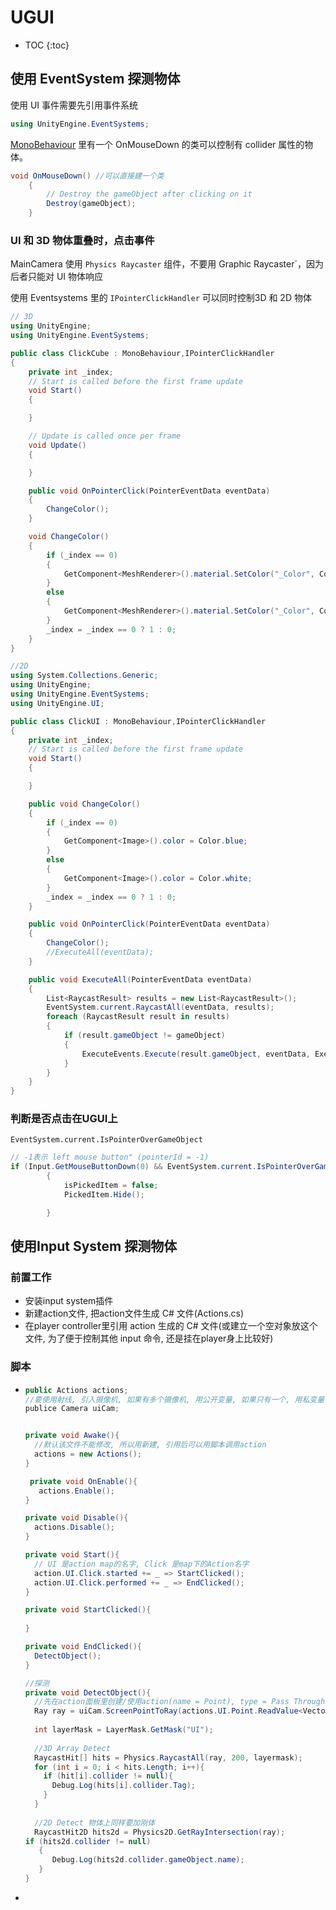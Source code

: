 # UGUI

* TOC
{:toc}
## 使用  EventSystem 探测物体

使用 UI 事件需要先引用事件系统

```csharp
using UnityEngine.EventSystems;
```

[MonoBehaviour](MonoBehaviour) 里有一个 OnMouseDown 的类可以控制有 collider 属性的物体。

```csharp
void OnMouseDown() //可以直接建一个类
    {
        // Destroy the gameObject after clicking on it
        Destroy(gameObject);
    }
```

### UI 和 3D 物体重叠时，点击事件

MainCamera 使用 `Physics Raycaster` 组件，不要用 Graphic Raycaster`，因为后者只能对 UI 物体响应

使用 Eventsystems 里的 ` IPointerClickHandler ` 可以同时控制3D 和 2D 物体

```csharp
// 3D
using UnityEngine;
using UnityEngine.EventSystems;

public class ClickCube : MonoBehaviour,IPointerClickHandler
{
    private int _index;
    // Start is called before the first frame update
    void Start()
    {

    }

    // Update is called once per frame
    void Update()
    {

    }

    public void OnPointerClick(PointerEventData eventData)
    {
        ChangeColor();
    }

    void ChangeColor()
    {
        if (_index == 0)
        {
            GetComponent<MeshRenderer>().material.SetColor("_Color", Color.black);
        }
        else
        {
            GetComponent<MeshRenderer>().material.SetColor("_Color", Color.white);
        }
        _index = _index == 0 ? 1 : 0;
    }
}

```



```csharp
//2D
using System.Collections.Generic;
using UnityEngine;
using UnityEngine.EventSystems;
using UnityEngine.UI;

public class ClickUI : MonoBehaviour,IPointerClickHandler
{
    private int _index;
    // Start is called before the first frame update
    void Start()
    {

    }

    public void ChangeColor()
    {
        if (_index == 0)
        {
            GetComponent<Image>().color = Color.blue;
        }
        else
        {
            GetComponent<Image>().color = Color.white;
        }
        _index = _index == 0 ? 1 : 0;
    }

    public void OnPointerClick(PointerEventData eventData)
    {
        ChangeColor();
        //ExecuteAll(eventData);
    }

    public void ExecuteAll(PointerEventData eventData)
    {
        List<RaycastResult> results = new List<RaycastResult>();
        EventSystem.current.RaycastAll(eventData, results);
        foreach (RaycastResult result in results)
        {
            if (result.gameObject != gameObject)
            {
                ExecuteEvents.Execute(result.gameObject, eventData, ExecuteEvents.pointerClickHandler);
            }
        }
    }
}
```

### 判断是否点击在UGUI上

`EventSystem.current.IsPointerOverGameObject`

```csharp
// -1表示 left mouse button" (pointerId = -1)
if (Input.GetMouseButtonDown(0) && EventSystem.current.IsPointerOverGameObject(-1) == false)
        {
            isPickedItem = false;
            PickedItem.Hide();

        }
```



## 使用Input System 探测物体

### 前置工作

-  安装input system插件
- 新建action文件, 把action文件生成 C# 文件(Actions.cs)
- 在player controller里引用 action 生成的 C# 文件(或建立一个空对象放这个文件, 为了便于控制其他 input 命令, 还是挂在player身上比较好)

### 脚本

- ```csharp
  public Actions actions;
  //要使用射线, 引入摄像机, 如果有多个摄像机, 用公开变量, 如果只有一个, 用私变量 Cam = Camera.mainCamera;
  publice Camera uiCam; 
  
  
  private void Awake(){
    //默认该文件不能修改, 所以用新建, 引用后可以用脚本调用action
    actions = new Actions();
  }
  
   private void OnEnable(){
     actions.Enable();
  }
  
  private void Disable(){
    actions.Disable();
  }
  
  private void Start(){
    // UI 是action map的名字, Click 是map下的Action名字
    action.UI.Click.started += _ => StartClicked();
    action.UI.Click.performed += _ => EndClicked();
  }
  
  private void StartClicked(){
    
  }
  
  private void EndClicked(){
    DetectObject();
  }
  
  //探测
  private void DetectObject(){
    //先在action面板里创建/使用action(name = Point), type = Pass Through, Control Type = Vector 2 Path = Position[Mouse]
    Ray ray = uiCam.ScreenPointToRay(actions.UI.Point.ReadValue<Vector2>());
    
    int layerMask = LayerMask.GetMask("UI");
    
    //3D Array Detect
    RaycastHit[] hits = Physics.RaycastAll(ray, 200, layermask);
    for (int i = 0; i < hits.Length; i++){
      if (hit[i].collider != null){
        Debug.Log(hits[i].collider.Tag);
      }
    }
    
    //2D Detect 物体上同样要加刚体
    RaycastHit2D hits2d = Physics2D.GetRayIntersection(ray);
  if (hits2d.collider != null)
     {
        Debug.Log(hits2d.collider.gameObject.name);
     }
  }
  ```

- 
